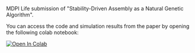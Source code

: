 MDPI Life submission of "Stability-Driven Assembly as a Natural Genetic Algorithm".

You can access the code and simulation results from the paper by opening the following colab notebook:

[![Open In Colab](https://colab.research.google.com/assets/colab-badge.svg)](https://colab.research.google.com/drive/1aMgGo6jt9iYoHmsCop34vFI4sn_lY-vg?usp=drive_link)

